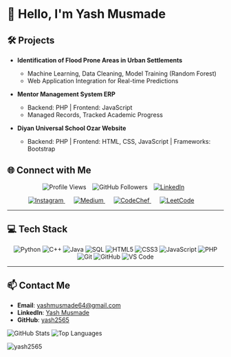# 👋 Hello, I'm Yash Musmade

## 🛠️ Projects
- **Identification of Flood Prone Areas in Urban Settlements**  
  - Machine Learning, Data Cleaning, Model Training (Random Forest)
  - Web Application Integration for Real-time Predictions

- **Mentor Management System ERP**  
  - Backend: PHP | Frontend: JavaScript
  - Managed Records, Tracked Academic Progress

- **Diyan Universal School Ozar Website**  
  - Backend: PHP | Frontend: HTML, CSS, JavaScript | Frameworks: Bootstrap


## 🌐 Connect with Me
 <p align="center">
  <img src="https://komarev.com/ghpvc/?username=yash2565&style=flat-square&color=blue" alt="Profile Views" style="margin-right: 10px;" />
  <img src="https://img.shields.io/github/followers/yash2565?label=Follow&style=social" alt="GitHub Followers" style="margin-right: 10px;" />
  <a href="https://www.linkedin.com/in/yash-musmade-8310b71b9/" style="margin-right: 10px;">
    <img src="https://img.shields.io/badge/LinkedIn-Connect-blue?logo=linkedin" alt="LinkedIn" />
  </a>
</p>

<p align="center">
  <a href="https://www.instagram.com/yash_musmade_patil/" target="_blank" style="margin-right: 20px;">
    <img src="https://img.shields.io/badge/Instagram-Follow%20Me-E4405F?style=for-the-badge&logo=instagram&logoColor=white" alt="Instagram" />
  </a>
  <a href="https://medium.com/@yashmusmade64" target="_blank" style="margin-right: 20px;">
    <img src="https://img.shields.io/badge/Medium-Read%20My%20Articles-12100E?style=for-the-badge&logo=medium&logoColor=white" alt="Medium" />
  </a>
  <a href="https://www.codechef.com/users/yash_2565" target="_blank" style="margin-right: 20px;">
    <img src="https://img.shields.io/badge/CodeChef-Competitive%20Programming-5B4638?style=for-the-badge&logo=codechef&logoColor=white" alt="CodeChef" />
  </a>
  <a href="https://leetcode.com/u/Yash_Musmade/" target="_blank" style="margin-right: 20px;">
    <img src="https://img.shields.io/badge/LeetCode-Practice%20Coding-FFA116?style=for-the-badge&logo=leetcode&logoColor=white" alt="LeetCode" />
  </a>
</p>

---

## 💻 Tech Stack

<p align="center">
  <img src="https://img.shields.io/badge/Python-3776AB?style=for-the-badge&logo=python&logoColor=white" alt="Python" />
  <img src="https://img.shields.io/badge/C++-00599C?style=for-the-badge&logo=cplusplus&logoColor=white" alt="C++" />
  <img src="https://img.shields.io/badge/Java-007396?style=for-the-badge&logo=java&logoColor=white" alt="Java" />
  <img src="https://img.shields.io/badge/SQL-4479A1?style=for-the-badge&logo=sqlite&logoColor=white" alt="SQL" />
  <img src="https://img.shields.io/badge/HTML5-E34F26?style=for-the-badge&logo=html5&logoColor=white" alt="HTML5" />
  <img src="https://img.shields.io/badge/CSS3-1572B6?style=for-the-badge&logo=css3&logoColor=white" alt="CSS3" />
  <img src="https://img.shields.io/badge/JavaScript-F7DF1E?style=for-the-badge&logo=javascript&logoColor=black" alt="JavaScript" />
  <img src="https://img.shields.io/badge/PHP-777BB4?style=for-the-badge&logo=php&logoColor=white" alt="PHP" />
  <img src="https://img.shields.io/badge/Git-F05032?style=for-the-badge&logo=git&logoColor=white" alt="Git" />
  <img src="https://img.shields.io/badge/GitHub-181717?style=for-the-badge&logo=github&logoColor=white" alt="GitHub" />
  <img src="https://img.shields.io/badge/VS%20Code-007ACC?style=for-the-badge&logo=visual-studio-code&logoColor=white" alt="VS Code" />
</p>

---

## 📫 Contact Me
- **Email**: [yashmusmade64@gmail.com](mailto:yashmusmade64@gmail.com)
- **LinkedIn**: [Yash Musmade](https://www.linkedin.com/in/yash-musmade-8310b71b9/)
- **GitHub**: [yash2565](https://github.com/yash2565)

![GitHub Stats](https://github-readme-stats.vercel.app/api?username=yash2565&show_icons=true&theme=white)
![Top Languages](https://github-readme-stats.vercel.app/api/top-langs/?username=yash2565&layout=compact&theme=white)

<p><img align="center" src="https://github-readme-streak-stats.herokuapp.com/?user=yash2565&" alt="yash2565" /></p>


